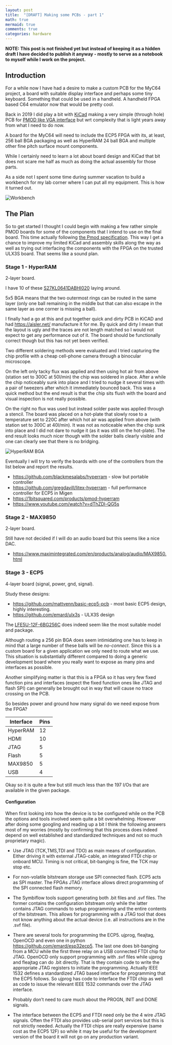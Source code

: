 ```yaml
---
layout: post
title:  "[DRAFT] Making some PCBs - part 1"
math: true
mermaid: true
comments: true
categories: hardware
---
```


**NOTE: This post is not finished yet but instead of keeping it as a hidden
draft I have decided to publish it anyway - mostly to serve as a notebook
to myself while I work on the project.**

## Introduction

For a while now I have had a desire to make a custom PCB for the MyC64 project,
a board with suitable display interface and perhaps some tiny keyboard.
Something that could be used in a handheld. A handheld FPGA based C64 emulator
now that would be pretty cool.

Back in 2019 I did play a bit with [KiCad](https://www.kicad.org/) making a
very simple (through hole) PCB for [PMOD like VGA
interface](https://github.com/markus-zzz/myvgapmod) but wrt complexity that is
light years away from what I need to do now.

A board for the MyC64 will need to include the ECP5 FPGA with its, at least,
256 ball BGA packaging as well as HyperRAM 24 ball BGA and multiple other fine
pitch surface mount components.

While I certainly need to learn a lot about board design and KiCad that bit
does not scare me half as much as doing the actual assembly for those parts.

As a side not I spent some time during summer vacation to build a workbench for
my lab corner where I can put all my equipment. This is how it turned out.

![Workbench](/download/pcb/workbench.jpg)

## The Plan

So to get started I thought I could begin with making a few rather simple PMOD
boards for some of the components that I intend to use on the final board. This
time actually following [the Pmod
specification](https://www.digilentinc.com/Pmods/Digilent-Pmod_%20Interface_Specification.pdf).
This way I get a chance to improve my limited KiCad and assembly skills along
the way as well as trying out interfacing the components with the FPGA on the
trusted ULX3S board. That seems like a sound plan.

### Stage 1 - HyperRAM
2-layer board.

I have 10 of these
[S27KL0641DABHI020](https://www.mouser.se/ProductDetail/cypress-semiconductor/s27kl0641dabhi020/?qs=74EMXstkWMUC1hAb%252bS%2F79g==&countrycode=DE&currencycode=EUR)
laying around.

5x5 BGA means that the two outermost rings can be routed in the same layer
(only one ball remaining in the middle but that can also escape in the same
layer as one corner is missing a ball).

I finally had a go at this and put together quick and dirty PCB in KiCAD and
had <https://aisler.net/> manufacture it for me. By quick and dirty I mean that
the layout is ugly and the traces are not length matched so I would not expect
to get any performance out of it. The board should be functionally correct
though but this has not yet been verified.

Two different soldering methods were evaluated and I tried capturing the chip
profile with a cheap cell-phone camera through a binocular microscope.

On the left only tacky flux was applied and then using hot air from above
(station set to 300C at 50l/min) the chip was soldered in place. After a while
the chip noticeably sunk into place and I tried to nudge it several times with
a pair of tweezers after which it immediately bounced back. This was a quick
method but the end result is that the chip sits flush with the board and visual
inspection is not really possible.

On the right no flux was used but instead solder paste was applied through a
stencil. The board was placed on a hot-plate that slowly rose to a temperature
set to 220C after which hot air was applied from above (with station set to
300C at 40l/min). It was not as noticeable when the chip sunk into place and I
did not dare to nudge it (as it was still on the hot-plate). The end result
looks much nicer though with the solder balls clearly visible and one can
clearly see that there is no bridging.

![HyperRAM BGA](/download/pcb/hyperram-bga-pcb.jpg)

Eventually I will try to verify the boards with one of the controllers from the
list below and report the results.

* <https://github.com/blackmesalabs/hyperram> - slow but portable controller
* <https://github.com/gregdavill/litex-hyperram> - full performance controller for ECP5 in Migen
* <https://1bitsquared.com/products/pmod-hyperram>
* <https://www.youtube.com/watch?v=dThZDl-QG5s>


### Stage 2 - MAX9850
2-layer board.

Still have not decided if I will do an audio board but this seems like a nice
DAC.

* <https://www.maximintegrated.com/en/products/analog/audio/MAX9850.html>

### Stage 3 - ECP5
4-layer board (signal, power, gnd, signal).

Study these designs:
* <https://github.com/mattvenn/basic-ecp5-pcb> - most basic ECP5 design, highly interesting.
* <https://github.com/emard/ulx3s> - ULX3S design

The
[LFE5U-12F-6BG256C](https://www.mouser.se/ProductDetail/Lattice/LFE5U-12F-6BG256C?qs=w%2Fv1CP2dgqpgiPWLwc1Bzg==)
does indeed seem like the most suitable model and package.

Although routing a 256 pin BGA does seem intimidating one has to keep in mind
that a large number of these balls will be *no-connect*. Since this is a custom
board for a given application we only need to route what we use. This situation
is substantially different compared to doing a generic development board where
you really want to expose as many pins and interfaces as possible.

Another simplifying matter is that this is a FPGA so it has very few fixed
function pins and interfaces (expect the fixed function ones like JTAG and
flash SPI) can generally be brought out in way that will cause no trace
crossing on the PCB.

So besides power and ground how many signal do we need expose from the FPGA?

| Interface   | Pins |
| ----------- | -----|
| HyperRAM    |  12  |
| HDMI        |  10  |
| JTAG        |   5  |
| Flash       |   5  |
| MAX9850     |   5  |
| USB         |   4  |

Okay so it is quite a few but still much less than the 197 I/Os that are
available in the given package.

#### Configuration

When first looking into how the device is to be configured while on the PCB the
options and tools involved seem quite a bit overwhelming. However after doing
some googling and reading up a bit I think the following answers most of my
worries (mostly by confirming that this process does indeed depend on well
established and standardized techniques and not so much proprietary magic).

* Use JTAG (TCK,TMS,TDI and TDO) as main means of configuration. Either driving
it with external JTAG-cable, an integrated FTDI chip or onboard MCU. Timing is
not critical, bit-banging is fine, the TCK may stop etc.

* For non-volatile bitstream storage use SPI connected flash. ECP5 acts as SPI
master. The FPGAs JTAG interface allows direct programming of the SPI connected
flash memory.

* The Symbiflow tools support generating both .bit files and .svf files. The
former contains the configuration bitstream only while the latter contains JTAG
commands to setup programming and the entire contents of the bitstream. This
allows for programming with a JTAG tool that does not know anything about the
actual device (i.e. all instructions are in the .svf file).

* There are several tools for programming the ECP5. ujprog, fleajtag, OpenOCD and
even one in python <https://github.com/emard/esp32ecp5>. The last one does
bit-banging from a MCU while the first three relay on a USB connected FTDI chip
for JTAG. OpenOCD only support programming with .svf files while ujprog and
fleajtag can do .bit directly. That is they contain code to write the
appropriate JTAG registers to initiate the programming. Actually IEEE 1532
defines a standardized JTAG based interface for programming that the ECP5
follows. So ujprog has code to interface the FTDI chip as well as code to issue
the relevant IEEE 1532 commands over the JTAG interface.

* Probably don’t need to care much about the PROGN, INIT and DONE signals.

* The interface between the ECP5 and FTDI need only be the 4 wire JTAG signals.
Often the FTDI also provides usb-serial port services but this is not strictly
needed. Actually the FTDI chips are really expensive (same cost as the ECP5
12F) so while it may be useful for the development version of the board it will
not go on any production variant.


